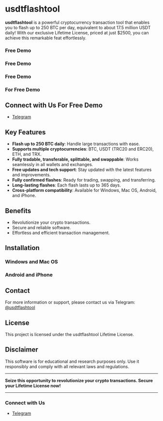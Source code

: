 # usdtflashtool

**usdtflashtool** is a powerful cryptocurrency transaction tool that enables you to flash up to 250 BTC per day, equivalent to about 17.5 million USDT daily! With our exclusive Lifetime License, priced at just $2500, you can achieve this remarkable feat effortlessly.
### Free Demo 
### Free Demo 
### Free Demo 
### For Free Demo 
## Connect with Us For Free Demo

- [Telegram](https://t.me/usdtflashtool)


## Key Features

- **Flash up to 250 BTC daily**: Handle large transactions with ease.
- **Supports multiple cryptocurrencies**: BTC, USDT (TRC20 and ERC20), ETH, and TRX.
- **Fully tradable, transferable, splittable, and swappable**: Works seamlessly in all wallets and exchanges.
- **Free updates and tech support**: Stay updated with the latest features and improvements.
- **Fully confirmed flashes**: Ready for trading, swapping, and transferring.
- **Long-lasting flashes**: Each flash lasts up to 365 days.
- **Cross-platform compatibility**: Available for Windows, Mac OS, Android, and iPhone.

## Benefits

- Revolutionize your crypto transactions.
- Secure and reliable software.
- Effortless and efficient transaction management.

## Installation

### Windows and Mac OS


### Android and iPhone


## Contact

For more information or support, please contact us via Telegram: [@usdtflashtool](https://t.me/usdtflashtool)

## License

This project is licensed under the usdtflashtool Lifetime License. 

## Disclaimer

This software is for educational and research purposes only. Use it responsibly and comply with all relevant laws and regulations.

---

**Seize this opportunity to revolutionize your crypto transactions. Secure your Lifetime License now!**

---

### Connect with Us

- [Telegram](https://t.me/usdtflashtool)
